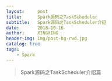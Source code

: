 ```yaml
---
layout:     post
title:      Spark源码之TaskScheduler
subtitle:   Spark源码之TaskScheduler介绍
date:       2018-10-16
author:     XINGXING
header-img: img/post-bg-rwd.jpg
catalog: true
tags:
    - Spark
---
```


>
>Spark源码之TaskScheduler介绍篇
> 


